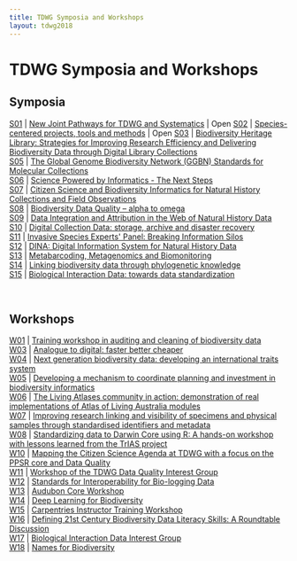 ```yaml
---  
title: TDWG Symposia and Workshops
layout: tdwg2018
---  
```


# TDWG Symposia and Workshops

## Symposia

[S01](/conferences/2018/sessions/S01) | [New Joint Pathways for TDWG and Systematics](/conferences/2018/sessions/S01) | Open
[S02](/conferences/2018/sessions/S02) | [Species-centered projects, tools and methods](/conferences/2018/sessions/S02) | Open
[S03](/conferences/2018/sessions/S03) | [Biodiversity Heritage Library: Strategies for Improving Research Efficiency and Delivering Biodiversity Data through Digital Library Collections](/conferences/2018/sessions/S03)  
[S05](/conferences/2018/sessions/S05) | [The Global Genome Biodiversity Network (GGBN) Standards for Molecular Collections](/conferences/2018/sessions/S05)  
[S06](/conferences/2018/sessions/S06) | [Science Powered by Informatics - The Next Steps](/conferences/2018/sessions/S06)  
[S07](/conferences/2018/sessions/S07) | [Citizen Science and Biodiversity Informatics for Natural History Collections and Field Observations](/conferences/2018/sessions/S07)  
[S08](/conferences/2018/sessions/S08) | [Biodiversity Data Quality – alpha to omega](/conferences/2018/sessions/S08)  
[S09](/conferences/2018/sessions/S09) | [Data Integration and Attribution in the Web of Natural History Data](/conferences/2018/sessions/S09)  
[S10](/conferences/2018/sessions/S10) | [Digital Collection Data: storage, archive and disaster recovery](/conferences/2018/sessions/S10)  
[S11](/conferences/2018/sessions/S11) | [Invasive Species Experts' Panel: Breaking Information Silos](/conferences/2018/sessions/S11)  
[S12](/conferences/2018/sessions/S12) | [DINA: Digital Information System for Natural History Data](/conferences/2018/sessions/S12)  
[S13](/conferences/2018/sessions/S13) | [Metabarcoding, Metagenomics and Biomonitoring](/conferences/2018/sessions/S13)  
[S14](/conferences/2018/sessions/S14) | [Linking biodiversity data through phylogenetic knowledge](/conferences/2018/sessions/S14)  
[S15](/conferences/2018/sessions/S15) | [Biological Interaction Data: towards data standardization](/conferences/2018/sessions/S15)  

<br />

## Workshops

[W01](/conferences/2018/sessions/W01) | [Training workshop in auditing and cleaning of biodiversity data](/conferences/2018/sessions/W01)  
[W03](/conferences/2018/sessions/W03) | [Analogue to digital: faster better cheaper](/conferences/2018/sessions/W03)  
[W04](/conferences/2018/sessions/W04) | [Next generation biodiversity data: developing an international traits system](/conferences/2018/sessions/W04)  
[W05](/conferences/2018/sessions/W05) | [Developing a mechanism to coordinate planning and investment in biodiversity informatics](/conferences/2018/sessions/W05)  
[W06](/conferences/2018/sessions/W06) | [The Living Atlases community in action: demonstration of real implementations of Atlas of Living Australia modules](/conferences/2018/sessions/W06)  
[W07](/conferences/2018/sessions/W07) | [Improving research linking and visibility of specimens and physical samples through standardised identifiers and metadata](/conferences/2018/sessions/W07)  
[W08](/conferences/2018/sessions/W08) | [Standardizing data to Darwin Core using R: A hands-on workshop with lessons learned from the TrIAS project](/conferences/2018/sessions/W08)  
[W10](/conferences/2018/sessions/W10) | [Mapping the Citizen Science Agenda at TDWG with a focus on the PPSR core and Data Quality](/conferences/2018/sessions/W10)  
[W11](/conferences/2018/sessions/W11) | [Workshop of the TDWG Data Quality Interest Group](/conferences/2018/sessions/W11)  
[W12](/conferences/2018/sessions/W12) | [Standards for Interoperability for Bio-logging Data](/conferences/2018/sessions/W12)  
[W13](/conferences/2018/sessions/W13) | [Audubon Core Workshop](/conferences/2018/sessions/W13)  
[W14](/conferences/2018/sessions/W14) | [Deep Learning for Biodiversity](/conferences/2018/sessions/W14)  
[W15](/conferences/2018/sessions/W15) | [Carpentries Instructor Training Workshop](/conferences/2018/sessions/W15)  
[W16](/conferences/2018/sessions/W16) | [Defining 21st Century Biodiversity Data Literacy Skills: A Roundtable Discussion](/conferences/2018/sessions/W16)  
[W17](/conferences/2018/sessions/W17) | [Biological Interaction Data Interest Group](/conferences/2018/sessions/W17)  
[W18](/conferences/2018/sessions/W18) | [Names for Biodiversity](/conferences/2018/sessions/W18)  
